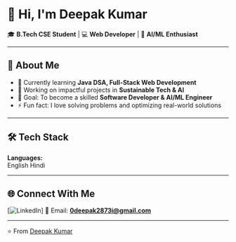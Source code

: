 # 👋 Hi, I'm Deepak Kumar  

🎓 **B.Tech CSE Student** | 💻 **Web Developer** | 🤖 **AI/ML Enthusiast**  

---

## 🚀 About Me  
- 🌱 Currently learning **Java DSA, Full-Stack Web Development**  
- 🔭 Working on impactful projects in **Sustainable Tech & AI**  
- 🎯 Goal: To become a skilled **Software Developer & AI/ML Engineer**  
- ⚡ Fun fact: I love solving problems and optimizing real-world solutions  

---

## 🛠️ Tech Stack  

**Languages:**  
English
Hindi


---

## 🌐 Connect With Me  

[![LinkedIn](https://www.linkedin.com/in/deepak-kumar2028/)] 
📧 Email: **0deepak2873i@gmail.com**  

---

⭐️ From [Deepak Kumar](https://github.com/kldeepak69)  

